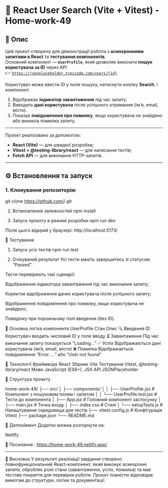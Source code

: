 # 🧩 React User Search (Vite + Vitest) - Home-work-49

## 📘 Опис 

Цей проєкт створено для демонстрації роботи з **асинхронними запитами в React** та **тестування компонентів**.  
Основний компонент — **`UserProfile`**, який дозволяє виконати **пошук користувача за ID** через API  
👉 [`https://jsonplaceholder.typicode.com/users/{id}`](https://jsonplaceholder.typicode.com/users).

Користувач може ввести ID у поле пошуку, натиснути кнопку **Search**, і компонент:
1. Відображає **індикатор завантаження** під час запиту.  
2. Виводить **дані користувача** після успішного отримання (ім’я, email, місто).  
3. Показує **повідомлення про помилку**, якщо користувача не знайдено або виникла помилка запиту.  

 ----------------------------
 
 Проєкт реалізовано за допомогою:
- **React (Vite)** — для швидкої розробки;
- **Vitest + @testing-library/react** — для написання тестів;
- **Fetch API** — для виконання HTTP-запитів.

---

## ⚙️ Встановлення та запуск

### 1. Клонування репозиторію
git clone https://github.com/<your-username>/<your-repo-name>.git

2. Встановлення залежностей
npm install

4. Запуск проєкту в режимі розробки
npm run dev

Після цього відкрий у браузері:
http://localhost:5173/

🧪 Тестування
1. Запуск усіх тестів
npm run test

3. Очікуваний результат
Усі тести мають завершитись зі статусом “Passed”.

Тести перевіряють такі сценарії:

Відображення індикатора завантаження під час виконання запиту;

Коректне відображення даних користувача після успішного запиту;

Відображення повідомлення про помилку, якщо користувача не знайдено;

Поведінку при порожньому полі введення (без ID).

🧠 Основна логіка компонента UserProfile
Стан	Опис
🔍 Введення ID	Користувач вводить числовий ID у поле вводу
⏳ Завантаження	Під час виконання запиту показується “Loading…”
✅ Успіх	Відображаються дані користувача (ім’я, email, місто)
❌ Помилка	Відображається повідомлення “Error: …” або “User not found”

🧩 Технології
Фреймворк	React
Збірник	Vite
Тестування	Vitest, @testing-library/react
Мови	JavaScript (ES6+), JSX
API	JSONPlaceholder

📁 Структура проекту

home-work-49/
├── src/
│   ├── components/
│   │   ├── UserProfile.jsx          # Компонент з пошуковим полем і запитом
│   │   └── UserProfile.test.jsx     # Тести до компонента
│   ├── App.jsx                      # Головний компонент застосунку
│   ├── main.jsx                     # Точка входу
│   ├── index.css                    # Стилі
│   └── setupTests.js                # Налаштування середовища для тестів
├── vitest.config.js                 # Конфігурація Vitest
├── package.json
└── README.md

🚀 Деплоймент Додаток можна розгорнути на:

Netlify

🔗 Посилання : https://home-work-49.netlify.app/

-----------

🏁 Висновок
У результаті реалізації завдання створено повнофункціональний React-компонент, який виконує асинхронні запити, обробляє різні стани (завантаження, успіх, помилка) та має тестове покриття для перевірки роботи.
Проєкт повністю відповідає вимогам до структури, логіки та документації.
